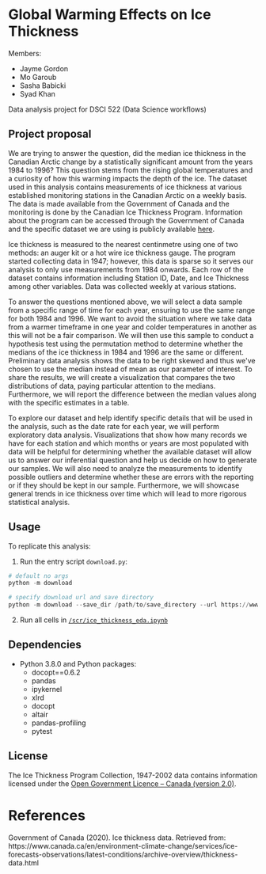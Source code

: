 # Global Warming Effects on Ice Thickness

Members:
- Jayme Gordon
- Mo Garoub 
- Sasha Babicki
- Syad Khan 

Data analysis project for DSCI 522 (Data Science workflows)

## Project proposal

We are trying to answer the question, did the median ice thickness in the Canadian Arctic change by a statistically significant amount from the years 1984 to 1996? 
This question stems from the rising global temperatures and a curiosity of how this warming impacts the depth of the ice. 
The dataset used in this analysis contains measurements of ice thickness at various  established monitoring stations in the Canadian Arctic on a weekly basis. The data is made available from the Government of Canada and the monitoring is done by the Canadian Ice Thickness Program. Information about the program can be accessed through the Government of Canada and the specific dataset we are using is publicly available [here](https://www.canada.ca/content/dam/eccc/migration/main/data/ice/products/ice-thickness-program-collection/ice-thickness-program-collection-1947-2002/original_program_data_20030304.xls).

Ice thickness is measured to the nearest centinmetre using one of two methods: an auger kit or a hot wire ice thickness gauge. The program started collecting data in 1947; however, this data is sparse so it serves our analysis to only use measurements from 1984 onwards. Each row of the dataset contains information including Station ID, Date, and Ice Thickness among other variables. Data was collected weekly at various stations.

To answer the questions mentioned above, we will select a data sample from a specific range of time for each year, ensuring to use the same range for both 1984 and 1996. We want to avoid the situation where we take data from a warmer timeframe in one year and colder temperatures in another as this will not be a fair comparison. We will then use this sample to conduct a hypothesis test using the permutation method to determine whether the medians of the ice thickness in 1984 and 1996 are the same or different. Preliminary data analysis shows the data to be right skewed and thus we've chosen to use the median instead of mean as our parameter of interest. To share the results, we will create a visualization that compares the two distributions of data, paying particular attention to the medians. Furthermore, we will report the difference between the median values along with the specific estimates in a table. 

To explore our dataset and help identify specific details that will be used in the analysis, such as the date rate for each year, we will perform exploratory data analysis. Visualizations that show how many records we have for each station and which months or years are most populated with data will be helpful for determining whether the available dataset will allow us to answer our inferential question and help us decide on how to generate our samples. We will also need to analyze the measurements to identify possible outliers and determine whether these are errors with the reporting or if they should be kept in our sample. Furthermore, we will showcase general trends in ice thickness over time which will lead to more rigorous statistical analysis.


## Usage

To replicate this analysis:
1. Run the entry script `download.py`:
```py
# default no args
python -m download
```

```py
# specify download url and save directory
python -m download --save_dir /path/to/save_directory --url https://www.canada.ca/content/dam/eccc/migration/main/data/ice/products/ice-thickness-program-collection/ice-thickness-program-collection-1947-2002/original_program_data_20030304.xls
```

2. Run all cells in [`/scr/ice_thickness_eda.ipynb`](https://github.com/UBC-MDS/global_warming_effects_on_ice_thickness/blob/main/src/ice_thickness_eda.ipynb)

## Dependencies

  - Python 3.8.0 and Python packages:
      - docopt==0.6.2
      - pandas
      - ipykernel
      - xlrd
      - docopt
      - altair
      - pandas-profiling
      - pytest

## License

The Ice Thickness Program Collection, 1947-2002 data contains information licensed under the [Open Government Licence – Canada (version 2.0)](https://open.canada.ca/en/open-government-licence-canada).

# References

<div id="refs" class="references">

  <div id="ref-___">
Government of Canada (2020). Ice thickness data. Retrieved from: https://www.canada.ca/en/environment-climate-change/services/ice-forecasts-observations/latest-conditions/archive-overview/thickness-data.html 

  </div>

</div>
